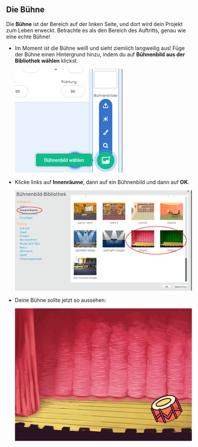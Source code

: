 ## Die Bühne

Die **Bühne** ist der Bereich auf der linken Seite, und dort wird dein Projekt zum Leben erweckt. Betrachte es als den Bereich des Auftritts, genau wie eine echte Bühne!

+ Im Moment ist die Bühne weiß und sieht ziemlich langweilig aus! Füge der Bühne einen Hintergrund hinzu, indem du auf **Bühnenbild aus der Bibliothek wählen** klickst.
    
    ![screenshot](images/band-stage-choose.png)

+ Klicke links auf **Innenräume**, dann auf ein Bühnenbild und dann auf **OK**.
    
    ![screenshot](images/band-backdrop.png)

+ Deine Bühne sollte jetzt so aussehen:
    
    ![screenshot](images/band-stage.png)